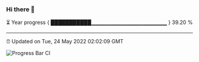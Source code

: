 ### Hi there 👋

⏳ Year progress { ███████████▁▁▁▁▁▁▁▁▁▁▁▁▁▁▁▁▁▁▁ } 39.20 %

---

⏰ Updated on Tue, 24 May 2022 02:02:09 GMT

![Progress Bar CI](https://github.com/ZhaoGui/ZhaoGui/workflows/Progress%20Bar%20CI/badge.svg)
